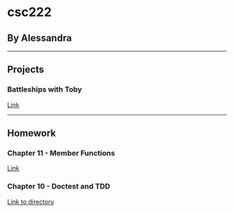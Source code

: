 # csc222
## By Alessandra
---
## Projects

### Battleships with Toby
[Link](https://github.com/tobyMickelson/csc222/tree/main/code/battleships)

---
## Homework

### Chapter 11 - Member Functions
[Link](https://github.com/aless-mendoza/csc222/tree/main/homework/c11_s1)

### Chapter 10 - Doctest and TDD
[Link to directory](https://github.com/aless-mendoza/csc222/tree/main/homework/c10_s2)
